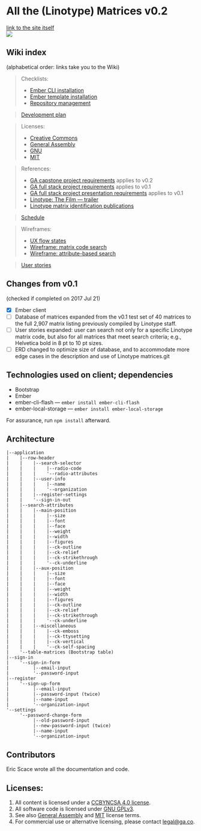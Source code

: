 # All the (Linotype) Matrices v0.2

[link to the site itself](https://ericlscace.github.io/allthemats-ember/)
<br>
![](https://user-images.githubusercontent.com/6785602/28450815-b6063b7c-6db7-11e7-9331-f8052c6bf9b6.png)

## Wiki index
(alphabetical order: links take you to the Wiki)
> Checklists:
> * [Ember CLI installation](https://github.com/EricLScace/allthemats-ember/wiki/cklist-ember-cli-install.md)
> * [Ember template installation](https://github.com/EricLScace/allthemats-ember/wiki/cklist-ember-install)
> * [Repository management](https://github.com/EricLScace/allthemats-ember/wiki/cklist-repo-management)

> [Development plan](https://github.com/EricLScace/allthemats-ember/wiki/schedule.md)

> Licenses:
> * [Creative Commons](https://github.com/EricLScace/allthemats-ember/wiki/license-creative-commons)
> * [General Assembly](https://github.com/EricLScace/allthemats-ember/wiki/license-ga)
> * [GNU](https://github.com/EricLScace/allthemats-ember/wiki/license-gnu)
> * [MIT](https://github.com/EricLScace/allthemats-ember/wiki/license-mit)

> References:
> * [GA capstone project requirements](https://github.com/ga-wdi-boston/capstone-project) applies to v0.2
> * [GA full stack project requirements](https://git.generalassemb.ly/ga-wdi-boston/full-stack-project) applies to v0.1
> * [GA full stack project presentation requirements](https://github.com/ga-wdi-boston/full-stack-project-practice) applies to v0.1
> * [Linotype: The Film — trailer](https://www.youtube.com/watch?v=avDuKuBNuCk)
> * [Linotype matrix identification publications](http://www.circuitousroot.com/artifice/letters/press/compline/typography/matrix/mergenthaler/)

> [Schedule](https://github.com/EricLScace/allthemats-ember/wiki/schedule)

> Wireframes:
> * [UX flow states](https://github.com/EricLScace/allthemats-ember/wiki/ux-flow-v0-2.png)
> * [Wireframe: matrix code search](https://github.com/EricLScace/allthemats-ember/wiki/wireframe-v0-2-1.png)
> * [Wireframe: attribute-based search](https://github.com/EricLScace/allthemats-ember/wiki/wireframe-v0-2-4.png)

> [User stories](https://github.com/EricLScace/allthemats-ember/wiki/user-stories)

## Changes from v0.1
(checked if completed on 2017 Jul 21)
- [x] Ember client
- [ ] Database of matrices expanded from the v0.1 test set of 40 matrices to the full 2,907 matrix listing previously compiled by Linotype staff.
- [ ] User stories expanded: user can search not only for a specific Linotype matrix code, but also for all matrices that meet search criteria; e.g., Helvetica bold in 8 pt to 10 pt sizes.
- [ ] ERD changed to optimize size of database, and to accommodate more edge cases in the description and use of Linotype matrices.git

## Technologies used on client; dependencies
* Bootstrap
* Ember
* ember-cli-flash — `ember install ember-cli-flash`
* ember-local-storage — `ember install ember-local-storage`

For assurance, run `npm install` afterward.

## Architecture
```
|--application
|    |--row-header
|    |    |--search-selector
|    |    |    |--radio-code
|    |    |    '--radio-attributes
|    |    |--user-info
|    |    |    |--name
|    |    |    '--organization
|    |    |--register-settings
|    |    '--sign-in-out
|    |--search-attributes
|    |    |--main-position
|    |    |    |--size
|    |    |    |--font
|    |    |    |--face
|    |    |    |--weight
|    |    |    |--width
|    |    |    |--figures
|    |    |    |--ck-outline
|    |    |    |--ck-relief
|    |    |    |--ck-strikethrough
|    |    |    '--ck-underline
|    |    |--aux-position
|    |    |    |--size
|    |    |    |--font
|    |    |    |--face
|    |    |    |--weight
|    |    |    |--width
|    |    |    |--figures
|    |    |    |--ck-outline
|    |    |    |--ck-relief
|    |    |    |--ck-strikethrough
|    |    |    '--ck-underline
|    |    |--miscellaneous
|    |    |    |--ck-emboss
|    |    |    |--ck-ttysetting
|    |    |    |--ck-vertical
|    |    |    '--ck-self-spacing
|    '--table-matrices (Bootstrap table)
|--sign-in
|    '--sign-in-form
|         |--email-input
|         '--password-input
|--register
|    '--sign-up-form
|         |--email-input
|         |--password-input (twice)
|         |--name-input
|         '--organization-input
'--settings
     '--password-change-form
          |--old-password-input
          |--new-password-input (twice)
          |--name-input
          '--organization-input
```

## Contributors
Eric Scace wrote all the documentation and code.

## Licenses:
1. All content is licensed under a [CC­BY­NC­SA 4.0 license](creative-commons).
1. All software code is licensed under [GNU GPLv3](gnu).
2. See also [General Assembly](GA) and [MIT](MIT) license terms.
2. For commercial use or alternative licensing, please contact legal@ga.co.
